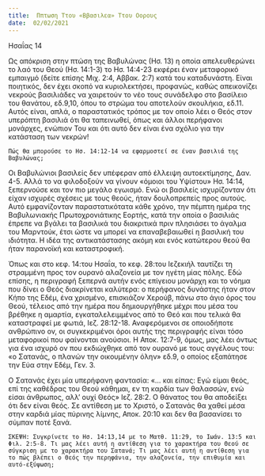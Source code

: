 ```yaml
---
title:  Ππτωση Ττου «Ββασιλεα» Ττου Οορους
date:  02/02/2021
---
```


Ησαΐας 14

Ως απόκριση στην πτώση της Βαβυλώνας (Ησ. 13) η οποία απελευθερώνει το λαό του Θεού (Ησ. 14:1-3) το Ησ. 14:4-23 εκφέρει έναν μεταφορικό εμπαιγμό (δείτε επίσης Μιχ. 2:4, Αββακ. 2:7) κατά του καταδυνάστη. Είναι ποιητικός, δεν έχει σκοπό να κυριολεκτήσει, προφανώς, καθώς απεικονίζει νεκρούς βασιλιάδες να χαιρετούν το νέο τους συνάδελφο στο βασίλειο του θανάτου, εδ.9,10, όπου το στρώμα του αποτελούν σκουλήκια, εδ.11. Αυτός είναι, απλά, ο παραστατικός τρόπος με τον οποίο λέει ο Θεός στον υπερόπτη βασιλιά ότι θα ταπεινωθεί, όπως και άλλοι περήφανοι μονάρχες, ενώπιον Του και ότι αυτό δεν είναι ένα σχόλιο για την κατάσταση των νεκρών!

`Πώς θα μπορούσε το Ησ. 14:12-14 να εφαρμοστεί σε έναν βασιλιά της Βαβυλώνας;`

Οι Βαβυλώνιοι βασιλείς δεν υπέφεραν από έλλειψη αυτοεκτίμησης, Δαν. 4-5. Αλλά το να φιλοδοξούν να γίνουν «όμοιοι του Υψίστου» Ησ. 14:14, ξεπερνούσε και τον πιο μεγάλο εγωισμό. Ενώ οι βασιλείς ισχυρίζονταν ότι είχαν ισχυρές σχέσεις με τους θεούς, ήταν δουλοπρεπείς προς αυτούς. Αυτό εμφανίζονταν παραστατικότατα κάθε χρόνο, την πέμπτη ημέρα της Βαβυλωνιακής Πρωτοχρονιάτικης Εορτής, κατά την οποία ο βασιλιάς έπρεπε να βγάλει τα βασιλικά του διακριτικά πριν πλησιάσει το άγαλμα του Μαρντούκ, έτσι ώστε να μπορεί να επαναβεβαιωθεί η βασιλική του ιδιότητα. Η ιδέα της αντικατάστασης ακόμη και ενός κατώτερου θεού θα ήταν παρανοϊκή και καταστροφική.

Όπως και στο κεφ. 14:του Ησαΐα, το κεφ. 28:του Ιεζεκιήλ ταυτίζει τη στραμμένη προς τον ουρανό αλαζονεία με τον ηγέτη μίας πόλης. Εδώ επίσης, η περιγραφή ξεπερνά αυτήν ενός επίγειου μονάρχη και το νόημα που δίνει ο Θεός διακρίνεται καλύτερα: ο περήφανος δυνάστης ήταν στον Κήπο της Εδέμ, ένα χρισμένο, επισκιάζον Χερούβ, πάνω στο άγιο όρος του Θεού, τέλειος από την ημέρα που δημιουργήθηκε μέχρι που μέσα του βρέθηκε η αμαρτία, εγκαταλελειμμένος από το Θεό και που τελικά θα καταστραφεί με φωτιά, Ιεζ. 28:12-18. Αναφερόμενοι σε οποιοδήποτε ανθρώπινο ον, οι συγκεκριμένοι όροι αυτής της περιγραφής είναι τόσο μεταφορικοί που φαίνονται ανούσιοι. Η Αποκ. 12:7-9, όμως, μας λέει όντως για ένα ισχυρό ον που εκδιώχθηκε από τον ουρανό με τους αγγέλους του: «ο Σατανάς, ο πλανών την οικουμένην όλην» εδ.9, ο οποίος εξαπάτησε την Εύα στην Εδέμ, Γεν. 3.

Ο Σατανάς έχει μία υπερήφανη φαντασία: «… και είπας: Εγώ είμαι θεός, επί της καθέδρας του Θεού κάθημαι, εν τη καρδία των θαλασσών, ενώ είσαι άνθρωπος, αλλ’ ουχί Θεός» Ιεζ. 28:2. Ο θάνατος του θα αποδείξει ότι δεν είναι θεός. Σε αντίθεση με το Χριστό, ο Σατανάς θα χαθεί μέσα στην καρδιά μίας πύρινης λίμνης, Αποκ. 20:10 και δεν θα βασανίσει το σύμπαν ποτέ ξανά.

`ΣΚΕΨΗ: Συγκρίνετε το Ησ. 14:13,14 με το Ματθ. 11:29, το Ιωάν. 13:5 και Φιλ. 2:5-8. Τι μας λέει αυτή η αντίθεση για το χαρακτήρα του Θεού σε σύγκριση με το χαρακτήρα του Σατανά; Τι μας λέει αυτή η αντίθεση για το πώς βλέπει ο Θεός την περηφάνια, την αλαζονεία, την επιθυμία και αυτό-εξύψωση;`